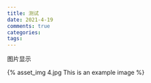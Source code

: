 ```yaml
---
title: 测试
date: 2021-4-19
comments: true
categories: 
tags:
---
```


图片显示

{% asset_img 4.jpg This is an example image %}     

